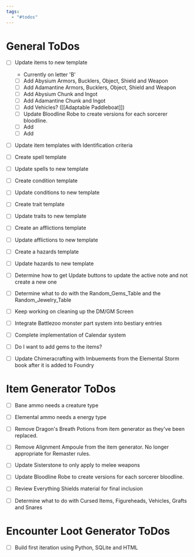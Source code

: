 ```yaml
---
tags:
  - "#todos"
---
```


# General ToDos
- [ ] Update items to new template
	- Currently on letter 'B'
	- [ ] Add Abysium Armors, Bucklers, Object, Shield and Weapon
	- [ ] Add Adamantine Armors, Bucklers, Object, Shield and Weapon
	- [ ] Add Abysium Chunk and Ingot
	- [ ] Add Adamantine Chunk and Ingot
	- [ ] Add Vehicles? ([[Adaptable Paddleboat]])
	- [ ] Update Bloodline Robe to create versions for each sorcerer bloodline. 
	- [ ] Add 
	- [ ] Add  
- [ ] Update item templates with Identification criteria
- [ ] Create spell template
- [ ] Update spells to new template
- [ ] Create condition template
- [ ] Update conditions to new template
- [ ] Create trait template
- [ ] Update traits to new template
- [ ] Create an afflictions template
- [ ] Update afflictions to new template
- [ ] Create a hazards template
- [ ] Update hazards to new template
- [ ] Determine how to get Update buttons to update the active note and not create a new one
- [ ] Determine what to do with the Random_Gems_Table and the Random_Jewelry_Table
- [ ] Keep working on cleaning up the DM/GM Screen
- [ ] Integrate Battlezoo monster part system into bestiary entries
- [ ] Complete implementation of Calendar system
- [ ] Do I want to add gems to the items?
- [ ] Update Chimeracrafting with Imbuements from the Elemental Storm book after it is added to Foundry


# Item Generator ToDos
- [ ] Bane ammo needs a creature type
- [ ] Elemental ammo needs a energy type
- [ ] Remove Dragon's Breath Potions from item generator as they've been replaced.
- [ ] Remove Alignment Ampoule from the item generator.  No longer appropriate for Remaster rules.
- [ ] Update Sisterstone to only apply to melee weapons
- [ ] Update Bloodline Robe to create versions for each sorcerer bloodline.
- [ ] Review Everything Shields material for final inclusion
- [ ] Determine what to do with Cursed Items, Figureheads, Vehicles, Grafts and Snares


# Encounter Loot Generator ToDos
- [ ] Build first iteration using Python, SQLite and HTML

